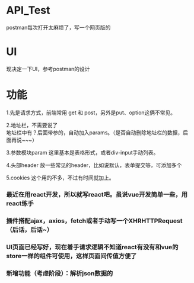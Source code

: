 # API_Test
postman每次打开太麻烦了，写一个网页版的  

# UI
现决定一下UI，参考postman的设计

# 功能
1.先是请求方式，前端常用 get 和 post，另外是put、option这俩不常见。  

2.地址栏，不需要说了  
  地址栏中有？后面带参的，自动加入params。（是否自动删除地址栏的数据，后面再说~~~）  

3.参数模块param
  这里基本是表格形式，或者div-input手动列表。  

4.头部header
  放一些常见的header，比如说默认，表单提交等，可添加多个

5.cookies
  这个用的不多，不过有时间就加上。

### 最近在用react开发，所以就写react吧。虽说vue开发简单一些，用react练手

### 插件搭配ajax，axios，fetch或者手动写一个XHRHTTPRequest（后话，后话~）

### UI页面已经写好，现在着手请求逻辑不知道react有没有和vue的store一样的组件可使用，这样页面间传值方便了

### 新增功能（考虑阶段）：解析json数据的
